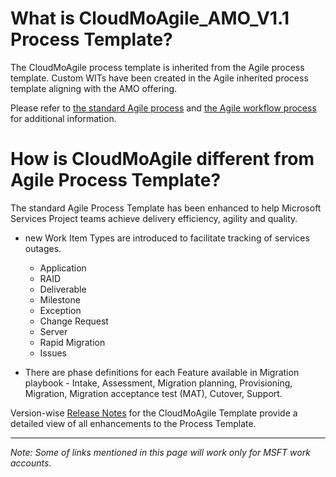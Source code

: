 

# What is CloudMoAgile_AMO_V1.1 Process Template?
The CloudMoAgile process template is inherited from the Agile process template. Custom WITs have been created in the Agile inherited process template aligning with the AMO offering.  


Please refer to [the standard Agile process](https://docs.microsoft.com/en-us/azure/devops/boards/work-items/guidance/agile-process?view=azure-devops) and [the Agile workflow process](https://docs.microsoft.com/en-us/azure/devops/boards/work-items/guidance/agile-process-workflow?view=azure-devops) for additional information.

# How is CloudMoAgile different from Agile Process Template?
The standard Agile Process Template has been enhanced to help Microsoft Services Project teams achieve delivery efficiency, agility and quality. 
* new Work Item Types are introduced to facilitate tracking of services outages.
    -	Application
    -	RAID
    -	Deliverable
    -	Milestone
    -	Exception
    -	Change Request
    -   Server
    -   Rapid Migration
    -   Issues

* There are phase definitions for each Feature available in Migration playbook - Intake, Assessment, Migration planning, Provisioning, Migration, Migration acceptance test (MAT), Cutover, Support.

Version-wise [Release Notes](https://microsoft.sharepoint.com/:w:/t/AzureMigrationCompetencyCenterAMCC-Public/ER1MRwQzXxhBmIsAhH8HhQkBpUv_HuVxz3vEbwQIWjLLXQ) for the CloudMoAgile Template provide a detailed view of all enhancements to the Process Template.

--- 
*Note: Some of links mentioned in this page will work only for MSFT work accounts.*